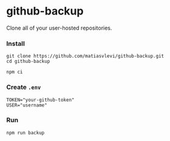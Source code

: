 # github-backup
 
Clone all of your user-hosted repositories.


### Install

```
git clone https://github.com/matiasvlevi/github-backup.git
cd github-backup
```

```
npm ci
```

### Create `.env`

```
TOKEN="your-github-token"
USER="username"
```

### Run

```
npm run backup
```